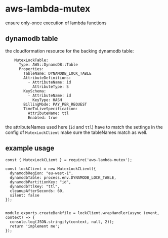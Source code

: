 # aws-lambda-mutex
ensure only-once execution of lambda functions

## dynamodb table
the cloudformation resource for the backing dynamodb table:

```
    MutexLockTable:
      Type: AWS::DynamoDB::Table
      Properties:
        TableName: DYNAMODB_LOCK_TABLE
        AttributeDefinitions:
          - AttributeName: id
            AttributeType: S
        KeySchema:
          - AttributeName: id
            KeyType: HASH
        BillingMode: PAY_PER_REQUEST
        TimeToLiveSpecification:
          AttributeName: ttl
          Enabled: true
```
the attributeNames used here (`id` and `ttl`) have to match the settings in the config of `MutexLockClient`
make sure the tableNames match as well.

## example usage
```
const { MutexLockCLient } = require('aws-lambda-mutex');

const lockClient = new MutexLockCLient({
  dynamodbRegion: "eu-west-1",
  dynamodbTable: process.env.DYNAMODB_LOCK_TABLE,
  dynamodbPartitionKey: "id",
  dynamodbTtlKey: "ttl",
  cleanupAfterSeconds: 60,
  silent: false
});


module.exports.createBankfile = lockClient.wrapHandler(async (event, context) => {
  console.log(JSON.stringify(context, null, 2));
  return 'implement me';
});
```
